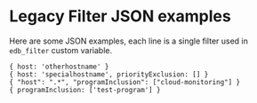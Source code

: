 Legacy Filter JSON examples
===========================

Here are some JSON examples, each line is a single filter used in `edb_filter` custom variable.

    { host: 'otherhostname' }
    { host: 'specialhostname', priorityExclusion: [] }
    { "host": ".*", "programInclusion": ["cloud-monitoring"] }
    { programInclusion: ['test-program'] }
